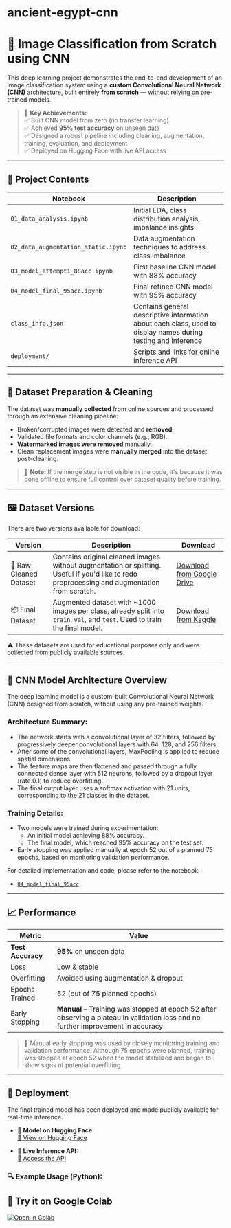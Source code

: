 # ancient-egypt-cnn
# 🧠 Image Classification from Scratch using CNN

This deep learning project demonstrates the end-to-end development of an image classification system using a **custom Convolutional Neural Network (CNN)** architecture, built entirely **from scratch** — without relying on pre-trained models.

> 📌 **Key Achievements:**  
> ✅ Built CNN model from zero (no transfer learning)  
> ✅ Achieved **95% test accuracy** on unseen data  
> ✅ Designed a robust pipeline including cleaning, augmentation, training, evaluation, and deployment  
> ✅ Deployed on Hugging Face with live API access

---

## 📁 Project Contents

| Notebook                | Description                                              |
|-------------------------|----------------------------------------------------------|
| `01_data_analysis.ipynb`     | Initial EDA, class distribution analysis, imbalance insights |
| `02_data_augmentation_static.ipynb` | Data augmentation techniques to address class imbalance |
| `03_model_attempt1_88acc.ipynb`  | First baseline CNN model with 88% accuracy               |
| `04_model_final_95acc.ipynb`  | Final refined CNN model with 95% accuracy                |
| `class_info.json`| Contains general descriptive information about each class, used to display names during testing and inference |
| `deployment/`           | Scripts and links for online inference API               |

---

## 🧼 Dataset Preparation & Cleaning

The dataset was **manually collected** from online sources and processed through an extensive cleaning pipeline:

- Broken/corrupted images were detected and **removed**.
- Validated file formats and color channels (e.g., RGB).
- **Watermarked images were removed** manually.
- Clean replacement images were **manually merged** into the dataset post-cleaning.

> 🧾 **Note:** If the merge step is not visible in the code, it's because it was done offline to ensure full control over dataset quality before training.

---

## 🖼️ Dataset Versions

There are two versions available for download:

| Version | Description | Download |
|--------|-------------|----------|
| 🧹 Raw Cleaned Dataset | Contains original cleaned images without augmentation or splitting. Useful if you'd like to redo preprocessing and augmentation from scratch. | [Download from Google Drive](https://drive.google.com/drive/folders/1TedjpusALapU23Aw3k64UG2JnXnpNLMq?usp=drive_link) |
| 📦 Final Dataset | Augmented dataset with ~1000 images per class, already split into `train`, `val`, and `test`. Used to train the final model. | [Download from Kaggle](https://www.kaggle.com/datasets/monaabdelrazek/finaldataset) |

⚠️ These datasets are used for educational purposes only and were collected from publicly available sources.

---

## 🧠 CNN Model Architecture Overview

The deep learning model is a custom-built Convolutional Neural Network (CNN) designed from scratch, without using any pre-trained weights.

### Architecture Summary:
- The network starts with a convolutional layer of 32 filters, followed by progressively deeper convolutional layers with 64, 128, and 256 filters.
- After some of the convolutional layers, MaxPooling is applied to reduce spatial dimensions.
- The feature maps are then flattened and passed through a fully connected dense layer with 512 neurons, followed by a dropout layer (rate 0.1) to reduce overfitting.
- The final output layer uses a softmax activation with 21 units, corresponding to the 21 classes in the dataset.

### Training Details:
- Two models were trained during experimentation:
  - An initial model achieving 88% accuracy.
  - The final model, which reached 95% accuracy on the test set.
- Early stopping was applied manually at epoch 52 out of a planned 75 epochs, based on monitoring validation performance.

For detailed implementation and code, please refer to the notebook:
- [`04_model_final_95acc`](https://github.com/monaabdelrazek/ancient-egypt-cnn/blob/main/notebooks/model_final_95acc.ipynb)


---

## 📈 Performance

| Metric            | Value                        |
|-------------------|------------------------------|
| **Test Accuracy** | **95%** on unseen data       |
| Loss              | Low & stable                 |
| Overfitting       | Avoided using augmentation & dropout |
| Epochs Trained    | 52 (out of 75 planned epochs) |
| Early Stopping    | **Manual** – Training was stopped at epoch 52 after observing a plateau in validation loss and no further improvement in accuracy |

> 📌 Manual early stopping was used by closely monitoring training and validation performance. Although 75 epochs were planned, training was stopped at epoch 52 when the model stabilized and began to show signs of potential overfitting.

---

## 🚀 Deployment

The final trained model has been deployed and made publicly available for real-time inference.

- 🤖 **Model on Hugging Face:**  
  [🔗 View on Hugging Face](https://huggingface.co/spaces/monaabdelrazek/AncientAura2/blob/main/brave_pharos_detection_model256.7z)

- 🧠 **Live Inference API:**  
  [🔗 Access the API](https://monaabdelrazek-AncientAura2.hf.space/predict)

### 🔍 Example Usage (Python):
## 🚀 Try it on Google Colab

[![Open In Colab](https://colab.research.google.com/assets/colab-badge.svg)](https://colab.research.google.com/github/monaabdelrazek/ancient-egypt-cnn/blob/main/example_request.ipynb)
